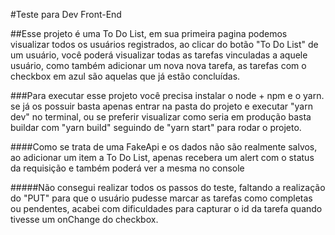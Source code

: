 #Teste para Dev Front-End

##Esse projeto é uma To Do List, em sua primeira pagina podemos visualizar todos os usuários registrados, ao clicar do botão "To Do List" de um usuário, você poderá visualizar todas as tarefas vinculadas a aquele usuário, como também adicionar um nova nova tarefa, as tarefas com o checkbox em azul são aquelas que já estão concluídas.   

###Para executar esse projeto você precisa instalar o node + npm e o yarn. se já os possuir basta apenas entrar na pasta do projeto e executar "yarn dev" no terminal, ou se preferir visualizar como seria em produção basta buildar com "yarn build" seguindo de "yarn start" para rodar o projeto.

####Como se trata de uma FakeApi e os dados não são realmente salvos, ao adicionar um item a To Do List, apenas recebera um alert com o status da requisição e também poderá ver a mesma no console

#####Não consegui realizar todos os passos do teste, faltando a realização do "PUT" para que o usuário pudesse marcar as tarefas como completas ou pendentes, acabei com dificuldades para capturar o id da tarefa quando tivesse um onChange do checkbox.